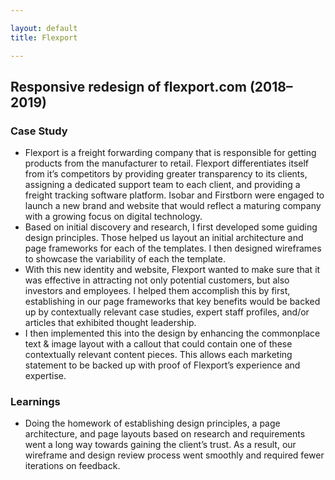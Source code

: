 ```yaml
---

layout: default
title: Flexport

---
```


## Responsive redesign of flexport.com (2018–2019)

### Case Study

- Flexport is a freight forwarding company that is responsible for getting products from the manufacturer to retail. Flexport differentiates itself from it’s competitors by providing greater transparency to its clients, assigning a dedicated support team to each client, and providing a freight tracking software platform. Isobar and Firstborn were engaged to launch a new brand and website that would reflect a maturing company with a growing focus on digital technology.
- Based on initial discovery and research, I first developed some guiding design principles. Those helped us layout an initial architecture and page frameworks for each of the templates. I then designed wireframes to showcase the variability of each the template.
- With this new identity and website, Flexport wanted to make sure that it was effective in attracting not only potential customers, but also investors and employees. I helped them accomplish this by first, establishing in our page frameworks that key benefits would be backed up by contextually relevant case studies, expert staff profiles, and/or articles that exhibited thought leadership.
- I then implemented this into the design by enhancing the commonplace text & image layout with a callout that could contain one of these contextually relevant content pieces. This allows each marketing statement to be backed up with proof of Flexport’s experience and expertise.

### Learnings

- Doing the homework of establishing design principles, a page architecture, and page layouts based on research and requirements went a long way towards gaining the client’s trust. As a result, our wireframe and design review process went smoothly and required fewer iterations on feedback.